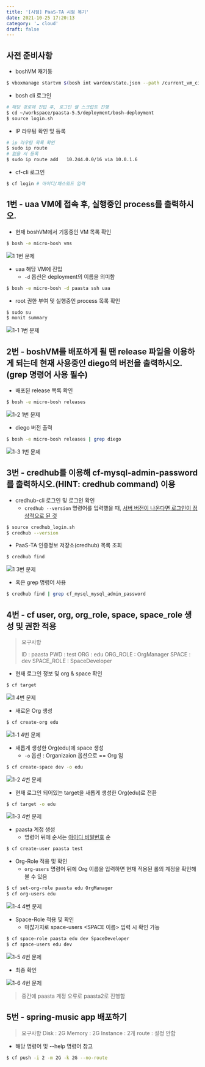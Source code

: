```yaml
---
title: '[시험] PaaS-TA 시험 복기'
date: 2021-10-25 17:20:13
category: '☁️ cloud'
draft: false
---
```


## 사전 준비사항

- boshVM 재기동

```bash
$ vboxmanage startvm $(bosh int warden/state.json --path /current_vm_cid) --type headless
```

- bosh cli 로그인

```bash
# 해당 경로에 진입 후, 로그인 쉘 스크립트 진행
$ cd ~/workspace/paasta-5.5/deployment/bosh-deployment
$ source login.sh
```

- IP 라우팅 확인 및 등록

```bash
# ip 라우팅 목록 확인
$ sudo ip route
# 없을 시 등록
$ sudo ip route add   10.244.0.0/16 via 10.0.1.6
```

- cf-cli 로그인

```bash
$ cf login # 아이디/패스워드 입력
```

## 1번 - uaa VM에 접속 후, 실행중인 process를 출력하시오.

- 현재 boshVM에서 기동중인 VM 목록 확인

```bash
$ bosh -e micro-bosh vms
```

![1  1번 문제](https://user-images.githubusercontent.com/66216102/138801290-59263c9f-42f7-4e14-ac5c-a4a1d63c9df9.JPG)

- uaa 해당 VM에 진입
  - `-d` 옵션은 deployment의 이름을 의미함

```bash
$ bosh -e micro-bosh -d paasta ssh uaa
```

- root 권한 부여 및 실행중인 process 목록 확인

```bash
$ sudo su
$ monit summary
```

![1-1  1번 문제](https://user-images.githubusercontent.com/66216102/138801284-f93720f0-2930-49b7-a9ed-f9ab85229b30.JPG)

## 2번 - boshVM를 배포하게 될 땐 release 파일을 이용하게 되는데 현재 사용중인 diego의 버전을 출력하시오.(grep 명령어 사용 필수)

- 배포된 release 목록 확인

```bash
$ bosh -e micro-bosh releases
```

![1-2  1번 문제](https://user-images.githubusercontent.com/66216102/138801286-daec129b-99b9-43ba-b5f1-2b67ad2fcf75.JPG)

- diego 버전 출력

```bash
$ bosh -e micro-bosh releases | grep diego
```

![1-3  1번 문제](https://user-images.githubusercontent.com/66216102/138801289-21345703-48c5-4223-bd7d-3756529a6393.JPG)

## 3번 - credhub를 이용해 cf-mysql-admin-password를 출력하시오.(HINT: credhub command) 이용

- credhub-cli 로그인 및 로그인 확인
  - `credhub --version` 명령어를 입력했을 때, <u>서버 버전이 나온다면 로그인이 정상적으로 된 것</u>

```bash
$ source credhub_login.sh
$ credhub --version
```

- PaaS-TA 인증정보 저장소(credhub) 목록 조회

```bash
$ credhub find
```

![1  3번 문제](https://user-images.githubusercontent.com/66216102/138801283-d50ca481-fc6b-41b8-b49c-ef504cb0fdd8.JPG)

- 혹은 grep 명령어 사용

```bash
$ credhub find | grep cf_mysql_mysql_admin_password
```

## 4번 - cf user, org, org_role, space, space_role 생성 및 권한 적용

> 요구사항
>
> ID : paasta
> PWD : test
> ORG : edu
> ORG_ROLE : OrgManager
> SPACE : dev
> SPACE_ROLE : SpaceDeveloper

- 현재 로그인 정보 및 org & space 확인

```bash
$ cf target
```

![1  4번 문제](https://user-images.githubusercontent.com/66216102/138911624-686bb1e3-984c-4f67-90d2-7a80bbb1bc41.JPG)

- 새로운 Org 생성

```bash
$ cf create-org edu
```

![1-1  4번 문제](https://user-images.githubusercontent.com/66216102/138911627-9e98a0c8-d455-4e08-8e18-f60ad9f89eaa.JPG)

- 새롭게 생성한 Org(edu)에 space 생성
  - `-o` 옵션 : Organizaion 옵션으로 == Org 임

```bash
$ cf create-space dev -o edu
```

![1-2  4번 문제](https://user-images.githubusercontent.com/66216102/138911629-202e1d8b-3ad3-46f2-a5ce-1d69e3302409.JPG)

- 현재 로그인 되어있는 target을 새롭게 생성한 Org(edu)로 전환

```bash
$ cf target -o edu
```

![1-3  4번 문제](https://user-images.githubusercontent.com/66216102/138911633-774ec812-0cbe-4ed8-b75c-33704c8d2d3c.JPG)

- paasta 계정 생성
  - 명령어 뒤에 순서는 <u>아이디 비밀번호</u> 순

```bash
$ cf create-user paasta test
```

- Org-Role 적용 및 확인
  - `org-users` 명령어 뒤에 Org 이름을 입력하면 현재 적용된 롤의 계정을 확인해볼 수 있음

```bash
$ cf set-org-role paasta edu OrgManager
$ cf org-users edu
```

![1-4  4번 문제](https://user-images.githubusercontent.com/66216102/138911634-32b52104-b641-4056-9e58-6c90eec6e829.JPG)

- Space-Role 적용 및 확인
  - 마찮가지로 space-users <ORG> <SPACE 이름> 입력 시 확인 가능

```bash
$ cf space-role paasta edu dev SpaceDeveloper
$ cf space-users edu dev
```

![1-5  4번 문제](https://user-images.githubusercontent.com/66216102/138911635-2b8ce5f3-b014-4167-886f-af96d15b8011.JPG)

- 최종 확인

![1-6  4번 문제](https://user-images.githubusercontent.com/66216102/138911636-252bf9b1-ce6f-4ace-b7ed-a0f1b2653867.JPG)

> 중간에 paasta 계정 오류로 paasta2로 진행함

## 5번 - spring-music app 배포하기

> 요구사항
> Disk : 2G
> Memory : 2G
> Instance : 2개
> route : 설정 안함

- 해당 명령어 및 --help 명령어 참고

```bash
$ cf push -i 2 -m 2G -k 2G --no-route
```

